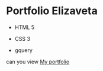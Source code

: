 # Portfolio Elizaveta
- HTML 5
* CSS 3
+ gquery
  
can you view [My portfolio](https://github.com/Liz2006/portfolio/edit/main/README.md)
